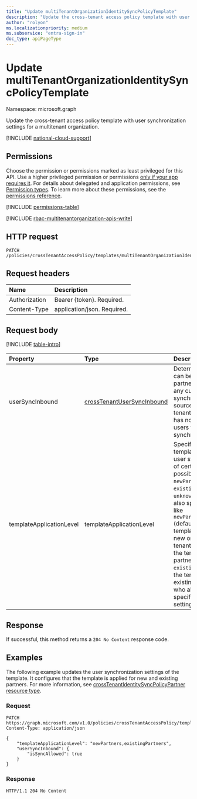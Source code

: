 ```yaml
---
title: "Update multiTenantOrganizationIdentitySyncPolicyTemplate"
description: "Update the cross-tenant access policy template with user synchronization settings for a multitenant organization."
author: "rolyon"
ms.localizationpriority: medium
ms.subservice: "entra-sign-in"
doc_type: apiPageType
---
```


# Update multiTenantOrganizationIdentitySyncPolicyTemplate
Namespace: microsoft.graph

Update the cross-tenant access policy template with user synchronization settings for a multitenant organization.

[!INCLUDE [national-cloud-support](../../includes/global-only.md)]

## Permissions
Choose the permission or permissions marked as least privileged for this API. Use a higher privileged permission or permissions [only if your app requires it](/graph/permissions-overview#best-practices-for-using-microsoft-graph-permissions). For details about delegated and application permissions, see [Permission types](/graph/permissions-overview#permission-types). To learn more about these permissions, see the [permissions reference](/graph/permissions-reference).

<!-- { "blockType": "permissions", "name": "multitenantorganizationidentitysyncpolicytemplate_update" } -->
[!INCLUDE [permissions-table](../includes/permissions/multitenantorganizationidentitysyncpolicytemplate-update-permissions.md)]

[!INCLUDE [rbac-multitenantorganization-apis-write](../includes/rbac-for-apis/rbac-multitenantorganization-apis-write.md)]

## HTTP request

<!-- {
  "blockType": "ignored"
}
-->
``` http
PATCH /policies/crossTenantAccessPolicy/templates/multiTenantOrganizationIdentitySynchronization
```

## Request headers
|Name|Description|
|:---|:---|
|Authorization|Bearer {token}. Required.|
|Content-Type|application/json. Required.|

## Request body
[!INCLUDE [table-intro](../../includes/update-property-table-intro.md)]


|Property|Type|Description|
|:---|:---|:---|
|userSyncInbound|[crossTenantUserSyncInbound](../resources/crosstenantusersyncinbound.md)|Determines whether users can be synchronized from the partner tenant. `false` causes any current user synchronization from the source tenant to the target tenant to stop. This property has no impact on existing users who have already been synchronized.|
|templateApplicationLevel|templateApplicationLevel|Specifies whether the template will be applied to user synchronization settings of certain tenants. The possible values are: `none`, `newPartners`, `existingPartners`, `unknownFutureValue`. You can also specify multiple values like `newPartners,existingPartners` (default). `none` indicates the template is not applied to any new or existing partner tenants. `newPartners` indicates the template is applied to new partner tenants. `existingPartners` indicates the template is applied to existing partner tenants, those who already had partner-specific user synchronization settings in place. Optional.|


## Response

If successful, this method returns a `204 No Content` response code.

## Examples

The following example updates the user synchronization settings of the template. It configures that the template is applied for new and existing partners. For more information, see [crossTenantIdentitySyncPolicyPartner resource type](../resources/crosstenantidentitysyncpolicypartner.md).

### Request

<!-- {
  "blockType": "request",
  "name": "update_multitenantorganizationidentitysyncpolicytemplate"
}
-->
``` http
PATCH https://graph.microsoft.com/v1.0/policies/crossTenantAccessPolicy/templates/multiTenantOrganizationIdentitySynchronization
Content-Type: application/json

{
    "templateApplicationLevel": "newPartners,existingPartners",
    "userSyncInbound": {
        "isSyncAllowed": true
    }
}
```

### Response

<!-- {
  "blockType": "response",
  "truncated": true
}
-->
``` http
HTTP/1.1 204 No Content
```

